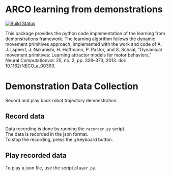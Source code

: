 # ARCO learning from demonstrations

[![Build Status](https://dev.azure.com/devsdb/CRD-NT_ARCO/_apis/build/status/arco-learning-by-demonstration)](https://dev.azure.com/devsdb/CRD-NT_ARCO/_apis/build/status/arco-learning-by-demonstration)

This package provides the python code implementation of the learning from demonstrations framework.
The learning algorithm follows the dynamic movement primitives approach, implemented with the work and 
code of A. J. Ijspeert, J. Nakanishi, H. Hoffmann, P. Pastor, and S. Schaal, "Dynamical 
movement primitives: Learning attractor models for motor behaviors," Neural Computationvol. 25, no. 2, pp. 328–373, 2013. doi: 10.1162/NECO_a_00393.


# Demonstration Data Collection

Record and play back robot trajectory demonstration.

## Record data

Data recording is done by running the `recorder.py` script. \
The data is recorded in the json format. \
To stop the recording, press the `q` keyboard button.

## Play recorded data

To play a json file, use the script `player.py`.
